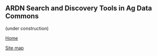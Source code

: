 ## ARDN Search and Discovery Tools in Ag Data Commons

(under construction)


[Home](index.md)

[Site map](SiteMap.md)


